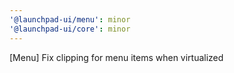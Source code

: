 ```yaml
---
'@launchpad-ui/menu': minor
'@launchpad-ui/core': minor
---
```


[Menu] Fix clipping for menu items when virtualized
